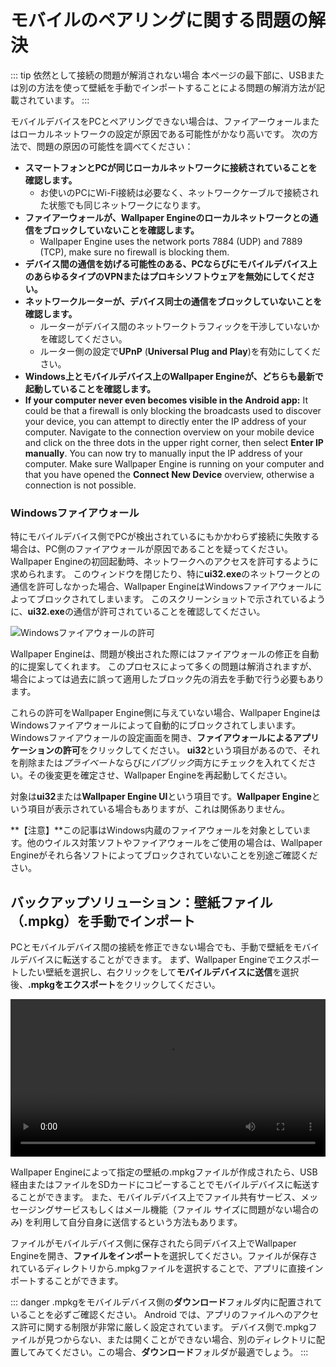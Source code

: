 # モバイルのペアリングに関する問題の解決

::: tip
依然として接続の問題が解消されない場合 本ページの最下部に、USBまたは別の方法を使って壁紙を手動でインポートすることによる問題の解消方法が記載されています。
:::

モバイルデバイスをPCとペアリングできない場合は、ファイアーウォールまたはローカルネットワークの設定が原因である可能性がかなり高いです。 次の方法で、問題の原因の可能性を調べてください：

* **スマートフォンとPCが同じローカルネットワークに接続されていることを確認します。**
  * お使いのPCにWi-Fi接続は必要なく、ネットワークケーブルで接続された状態でも同じネットワークになります。
* **ファイアーウォールが、Wallpaper Engineのローカルネットワークとの通信をブロックしていないことを確認します。**
  * Wallpaper Engine uses the network ports 7884 (UDP) and 7889 (TCP), make sure no firewall is blocking them.
* **デバイス間の通信を妨げる可能性のある、PCならびにモバイルデバイス上のあらゆるタイプのVPNまたはプロキシソフトウェアを無効にしてください。**
* **ネットワークルーターが、デバイス同士の通信をブロックしていないことを確認します。**
    * ルーターがデバイス間のネットワークトラフィックを干渉していないかを確認してください。
    * ルーター側の設定で**UPnP** (**Universal Plug and Play**)を有効にしてください。
* **Windows上とモバイルデバイス上のWallpaper Engineが、どちらも最新で起動していることを確認します。**
* **If your computer never even becomes visible in the Android app:** It could be that a firewall is only blocking the broadcasts used to discover your device, you can attempt to directly enter the IP address of your computer. Navigate to the connection overview on your mobile device and click on the three dots in the upper right corner, then select **Enter IP manually**. You can now try to manually input the IP address of your computer. Make sure Wallpaper Engine is running on your computer and that you have opened the **Connect New Device** overview, otherwise a connection is not possible.

### Windowsファイアウォール

特にモバイルデバイス側でPCが検出されているにもかかわらず接続に失敗する場合は、PC側のファイアウォールが原因であることを疑ってください。 Wallpaper Engineの初回起動時、ネットワークへのアクセスを許可するように求められます。 このウィンドウを閉じたり、特に**ui32.exe**のネットワークとの通信を許可しなかった場合、Wallpaper EngineはWindowsファイアウォールによってブロックされてしまいます。 このスクリーンショットで示されているように、**ui32.exe**の通信が許可されていることを確認してください。

![Windowsファイアウォールの許可](/img/faq/windows_defender.png)

Wallpaper Engineは、問題が検出された際にはファイアウォールの修正を自動的に提案してくれます。 このプロセスによって多くの問題は解消されますが、場合によっては過去に誤って適用したブロック先の消去を手動で行う必要もあります。

これらの許可をWallpaper Engine側に与えていない場合、Wallpaper EngineはWindowsファイアウォールによって自動的にブロックされてしまいます。 Windowsファイアウォールの設定画面を開き、**ファイアウォールによるアプリケーションの許可**をクリックしてください。 **ui32**という項目があるので、それを削除または*プライベート*ならびに*パブリック*両方にチェックを入れてください。その後変更を確定させ、Wallpaper Engineを再起動してください。

対象は**ui32**または**Wallpaper Engine UI**という項目です。**Wallpaper Engine**という項目が表示されている場合もありますが、これは関係ありません。

**【注意】**この記事はWindows内蔵のファイアウォールを対象としています。他のウイルス対策ソフトやファイアウォールをご使用の場合は、Wallpaper Engineがそれら各ソフトによってブロックされていないことを別途ご確認ください。

## バックアップソリューション：壁紙ファイル（.mpkg）を手動でインポート

PCとモバイルデバイス間の接続を修正できない場合でも、手動で壁紙をモバイルデバイスに転送することができます。 まず、Wallpaper Engineでエクスポートしたい壁紙を選択し、右クリックをして**モバイルデバイスに送信**を選択後、**.mpkgをエクスポート**をクリックしてください。

<video width="100%" controls autoplay loop>
  <source src="/videos/mobile_export.mp4" type="video/mp4">
  お使いのブラウザは動画タグをサポートしていません。
</video>

Wallpaper Engineによって指定の壁紙の.mpkgファイルが作成されたら、USB経由またはファイルをSDカードにコピーすることでモバイルデバイスに転送することができます。 また、モバイルデバイス上でファイル共有サービス、メッセージングサービスもしくはメール機能（ファイル サイズに問題がない場合のみ) を利用して自分自身に送信するという方法もあります。

ファイルがモバイルデバイス側に保存されたら同デバイス上でWallpaper Engineを開き、**ファイルをインポート**を選択してください。ファイルが保存されているディレクトリから.mpkgファイルを選択することで、アプリに直接インポートすることができます。

::: danger
.mpkgをモバイルデバイス側の**ダウンロード**フォルダ内に配置されていることを必ずご確認ください。 Android では、アプリのファイルへのアクセス許可に関する制限が非常に厳しく設定されています。 デバイス側で.mpkgファイルが見つからない、または開くことができない場合、別のディレクトリに配置してみてください。この場合、**ダウンロード**フォルダが最適でしょう。
:::